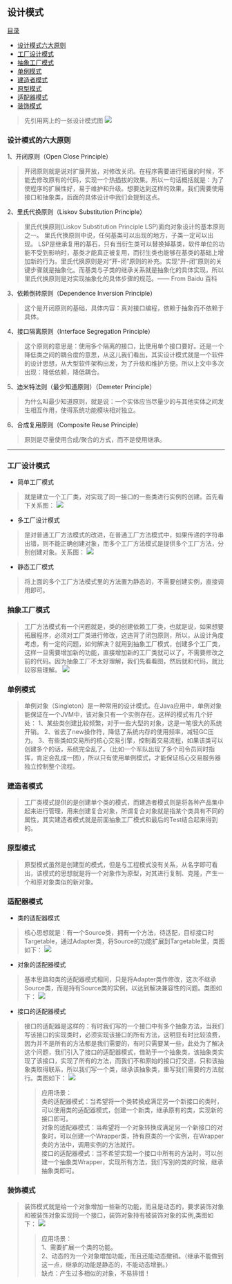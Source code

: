 ## 设计模式

[目录](#)

* [设计模式六大原则](#设计模式的六大原则)
* [工厂设计模式](#工厂设计模式)
* [抽象工厂模式](#抽象工厂模式)
* [单例模式](#单例模式)
* [建造者模式](#建造者模式)
* [原型模式](#原型模式)
* [适配器模式](#适配器模式)
* [装饰模式](#装饰模式)

> 先引用网上的一张设计模式图
![](https://github.com/pekeyliu/AboutArchitecture/blob/master/DesignPatterns/img/design-patterns.jpg)

### 设计模式的六大原则
1、开闭原则（Open Close Principle）
> 开闭原则就是说对扩展开放，对修改关闭。在程序需要进行拓展的时候，不能去修改原有的代码，实现一个热插拔的效果。所以一句话概括就是：为了使程序的扩展性好，易于维护和升级。想要达到这样的效果，我们需要使用接口和抽象类，后面的具体设计中我们会提到这点。

2、里氏代换原则（Liskov Substitution Principle）
> 里氏代换原则(Liskov Substitution Principle LSP)面向对象设计的基本原则之一。 里氏代换原则中说，任何基类可以出现的地方，子类一定可以出现。 LSP是继承复用的基石，只有当衍生类可以替换掉基类，软件单位的功能不受到影响时，基类才能真正被复用，而衍生类也能够在基类的基础上增加新的行为。里氏代换原则是对“开-闭”原则的补充。实现“开-闭”原则的关键步骤就是抽象化。而基类与子类的继承关系就是抽象化的具体实现，所以里氏代换原则是对实现抽象化的具体步骤的规范。—— From Baidu 百科

3、依赖倒转原则（Dependence Inversion Principle）
> 这个是开闭原则的基础，具体内容：真对接口编程，依赖于抽象而不依赖于具体。

4、接口隔离原则（Interface Segregation Principle）
> 这个原则的意思是：使用多个隔离的接口，比使用单个接口要好。还是一个降低类之间的耦合度的意思，从这儿我们看出，其实设计模式就是一个软件的设计思想，从大型软件架构出发，为了升级和维护方便。所以上文中多次出现：降低依赖，降低耦合。

5、迪米特法则（最少知道原则）（Demeter Principle）
> 为什么叫最少知道原则，就是说：一个实体应当尽量少的与其他实体之间发生相互作用，使得系统功能模块相对独立。

6、合成复用原则（Composite Reuse Principle）
> 原则是尽量使用合成/聚合的方式，而不是使用继承。

---

### 工厂设计模式
+ 简单工厂模式
> 就是建立一个工厂类，对实现了同一接口的一些类进行实例的创建。首先看下关系图：
![](https://github.com/pekeyliu/AboutArchitecture/blob/master/DesignPatterns/img/factory-method.png)

+ 多工厂设计模式
> 是对普通工厂方法模式的改进，在普通工厂方法模式中，如果传递的字符串出错，则不能正确创建对象，而多个工厂方法模式是提供多个工厂方法，分别创建对象。关系图：
![](https://github.com/pekeyliu/AboutArchitecture/blob/master/DesignPatterns/img/many-factory-method.jpeg)

+ 静态工厂模式
> 将上面的多个工厂方法模式里的方法置为静态的，不需要创建实例，直接调用即可。

### 抽象工厂模式
> 工厂方法模式有一个问题就是，类的创建依赖工厂类，也就是说，如果想要拓展程序，必须对工厂类进行修改，这违背了闭包原则，所以，从设计角度考虑，有一定的问题，如何解决？就用到抽象工厂模式，创建多个工厂类，这样一旦需要增加新的功能，直接增加新的工厂类就可以了，不需要修改之前的代码。因为抽象工厂不太好理解，我们先看看图，然后就和代码，就比较容易理解。
![](https://github.com/pekeyliu/AboutArchitecture/blob/master/DesignPatterns/img/abstract-factory-method.jpeg)

### 单例模式
> 单例对象（Singleton）是一种常用的设计模式。在Java应用中，单例对象能保证在一个JVM中，该对象只有一个实例存在。这样的模式有几个好处：
  1、某些类创建比较频繁，对于一些大型的对象，这是一笔很大的系统开销。
  2、省去了new操作符，降低了系统内存的使用频率，减轻GC压力。
  3、有些类如交易所的核心交易引擎，控制着交易流程，如果该类可以创建多个的话，系统完全乱了。（比如一个军队出现了多个司令员同时指挥，肯定会乱成一团），所以只有使用单例模式，才能保证核心交易服务器独立控制整个流程。
  
### 建造者模式
> 工厂类模式提供的是创建单个类的模式，而建造者模式则是将各种产品集中起来进行管理，用来创建复合对象，所谓复合对象就是指某个类具有不同的属性，其实建造者模式就是前面抽象工厂模式和最后的Test结合起来得到的。

### 原型模式
> 原型模式虽然是创建型的模式，但是与工程模式没有关系，从名字即可看出，该模式的思想就是将一个对象作为原型，对其进行复制、克隆，产生一个和原对象类似的新对象。

### 适配器模式
+ 类的适配器模式
> 核心思想就是：有一个Source类，拥有一个方法，待适配，目标接口时Targetable，通过Adapter类，将Source的功能扩展到Targetable里，类图如下：
![](https://github.com/pekeyliu/AboutArchitecture/blob/master/DesignPatterns/img/class-adapter.jpeg)

+ 对象的适配器模式
> 基本思路和类的适配器模式相同，只是将Adapter类作修改，这次不继承Source类，而是持有Source类的实例，以达到解决兼容性的问题。类图如下：
![](https://github.com/pekeyliu/AboutArchitecture/blob/master/DesignPatterns/img/object-adapter.jpeg)

+ 接口的适配器模式
> 接口的适配器是这样的：有时我们写的一个接口中有多个抽象方法，当我们写该接口的实现类时，必须实现该接口的所有方法，这明显有时比较浪费，因为并不是所有的方法都是我们需要的，有时只需要某一些，此处为了解决这个问题，我们引入了接口的适配器模式，借助于一个抽象类，该抽象类实现了该接口，实现了所有的方法，而我们不和原始的接口打交道，只和该抽象类取得联系，所以我们写一个类，继承该抽象类，重写我们需要的方法就行。类图如下：
![](https://github.com/pekeyliu/AboutArchitecture/blob/master/DesignPatterns/img/interface-adapter.jpeg) <br />
>> 应用场景：<br />
>> 类的适配器模式：当希望将一个类转换成满足另一个新接口的类时，可以使用类的适配器模式，创建一个新类，继承原有的类，实现新的接口即可。<br />
>> 对象的适配器模式：当希望将一个对象转换成满足另一个新接口的对象时，可以创建一个Wrapper类，持有原类的一个实例，在Wrapper类的方法中，调用实例的方法就行。<br />
>> 接口的适配器模式：当不希望实现一个接口中所有的方法时，可以创建一个抽象类Wrapper，实现所有方法，我们写别的类的时候，继承抽象类即可。

### 装饰模式
> 装饰模式就是给一个对象增加一些新的功能，而且是动态的，要求装饰对象和被装饰对象实现同一个接口，装饰对象持有被装饰对象的实例,类图如下：
![](https://github.com/pekeyliu/AboutArchitecture/blob/master/DesignPatterns/img/decorator-method.jpeg) <br />
>> 应用场景：<br />
>> 1、需要扩展一个类的功能。<br />
>> 2、动态的为一个对象增加功能，而且还能动态撤销。（继承不能做到这一点，继承的功能是静态的，不能动态增删。）<br />
>> 缺点：产生过多相似的对象，不易排错！